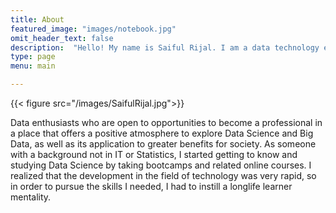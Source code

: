 ```yaml
---
title: About
featured_image: "images/notebook.jpg"
omit_header_text: false
description:  "Hello! My name is Saiful Rijal. I am a data technology enthusiast with no IT background. And now improving skills in this field."
type: page
menu: main

---
```


{{< figure src="/images/SaifulRijal.jpg">}}

Data enthusiasts who are open to opportunities to become a professional in a place that offers a positive atmosphere to explore Data Science and Big Data, as well as its application to greater benefits for society. As someone with a background not in IT or Statistics, I started getting to know and studying Data Science by taking bootcamps and related online courses. I realized that the development in the field of technology was very rapid, so in order to pursue the skills I needed, I had to instill a longlife learner mentality.
